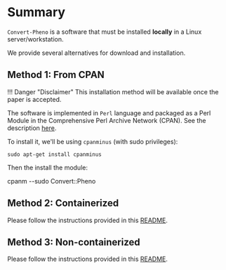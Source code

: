 # Summary

`Convert-Pheno` is a software that must be installed **locally** in a Linux server/workstation. 

We provide several alternatives for download and installation.

## Method 1: From CPAN

!!! Danger "Disclaimer"
    This installation method will be available once the paper is accepted.

The software is implemented in `Perl` language and packaged as a Perl Module in the Comprehensive Perl Archive Network (CPAN). See the description [here](https://metacpan.org/pod/Convert::Pheno).

To install it, we'll be using `cpanminus` (with sudo privileges):

    sudo apt-get install cpanminus

Then the install the module:

  cpanm --sudo Convert::Pheno

## Method 2: Containerized

Please follow the instructions provided in this [README](https://github.com/mrueda/convert-pheno#containerized).

## Method 3: Non-containerized

Please follow the instructions provided in this [README](https://github.com/mrueda/convert-pheno#non-containerized).

